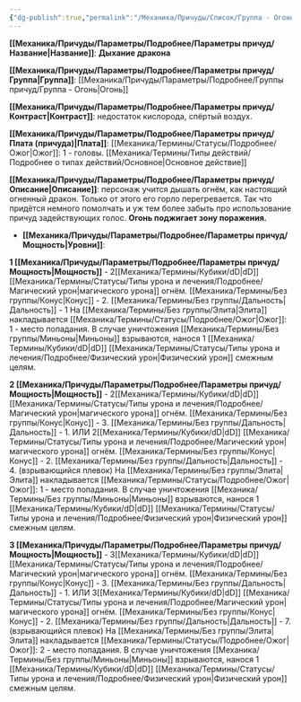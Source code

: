 ```yaml
---
{"dg-publish":true,"permalink":"/Механика/Причуды/Список/Группа - Огонь/Дыхание дракона/","noteIcon":"","created":"2025-10-20T19:39:21.843+03:00","updated":"2025-10-20T13:31:31.523+03:00"}
---
```




**[[Механика/Причуды/Параметры/Подробнее/Параметры причуд/Название\|Название]]**: **Дыхание дракона**

**[[Механика/Причуды/Параметры/Подробнее/Параметры причуд/Группа\|Группа]]**: [[Механика/Причуды/Параметры/Подробнее/Группы причуд/Группа - Огонь\|Огонь]] 

**[[Механика/Причуды/Параметры/Подробнее/Параметры причуд/Контраст\|Контраст]]**: недостаток кислорода, спёртый воздух.

**[[Механика/Причуды/Параметры/Подробнее/Параметры причуд/Плата (причуда)\|Плата]]**: [[Механика/Термины/Статусы/Подробнее/Ожог\|Ожог]]: 1 - головы. [[Механика/Термины/Типы действий/Подробнее о типах действий/Основное\|Основное действие]]

**[[Механика/Причуды/Параметры/Подробнее/Параметры причуд/Описание\|Описание]]**: персонаж учится дышать огнём, как настоящий огненный дракон. Только от этого его горло перегревается. Так что придётся немного помолчать и уж тем более забыть про использование причуд задействующих голос. **Огонь поджигает зону поражения.**


- **[[Механика/Причуды/Параметры/Подробнее/Параметры причуд/Мощность\|Уровни]]**:

**1 [[Механика/Причуды/Параметры/Подробнее/Параметры причуд/Мощность\|Мощность]]** - 2[[Механика/Термины/Кубики/dD\|dD]] [[Механика/Термины/Статусы/Типы урона и лечения/Подробнее/Магический урон\|магического урона]] огнём. [[Механика/Термины/Без группы/Конус\|Конус]] - 2. [[Механика/Термины/Без группы/Дальность\|Дальность]] - 1
На [[Механика/Термины/Без группы/Элита\|Элита]] накладывается [[Механика/Термины/Статусы/Подробнее/Ожог\|Ожог]]: 1 - место попадания. 
В случае уничтожения [[Механика/Термины/Без группы/Миньоны\|Миньоны]] взрываются, нанося 1 [[Механика/Термины/Кубики/dD\|dD]] [[Механика/Термины/Статусы/Типы урона и лечения/Подробнее/Физический урон\|Физический урон]] смежным целям. 

**2 [[Механика/Причуды/Параметры/Подробнее/Параметры причуд/Мощность\|Мощность]]** - 2[[Механика/Термины/Кубики/dD\|dD]] [[Механика/Термины/Статусы/Типы урона и лечения/Подробнее/Магический урон\|магического урона]] огнём. [[Механика/Термины/Без группы/Конус\|Конус]] - 3. [[Механика/Термины/Без группы/Дальность\|Дальность]] - 1. ИЛИ 2[[Механика/Термины/Кубики/dD\|dD]] [[Механика/Термины/Статусы/Типы урона и лечения/Подробнее/Магический урон\|магического урона]] огнём. [[Механика/Термины/Без группы/Конус\|Конус]] - 2. [[Механика/Термины/Без группы/Дальность\|Дальность]] - 4. (взрывающийся плевок)
На [[Механика/Термины/Без группы/Элита\|Элита]] накладывается [[Механика/Термины/Статусы/Подробнее/Ожог\|Ожог]]: 1 - место попадания. 
В случае уничтожения [[Механика/Термины/Без группы/Миньоны\|Миньоны]] взрываются, нанося 1 [[Механика/Термины/Кубики/dD\|dD]] [[Механика/Термины/Статусы/Типы урона и лечения/Подробнее/Физический урон\|Физический урон]] смежным целям. 

**3 [[Механика/Причуды/Параметры/Подробнее/Параметры причуд/Мощность\|Мощность]]** - 3[[Механика/Термины/Кубики/dD\|dD]] [[Механика/Термины/Статусы/Типы урона и лечения/Подробнее/Магический урон\|магического урона]] огнём. [[Механика/Термины/Без группы/Конус\|Конус]] - 3. [[Механика/Термины/Без группы/Дальность\|Дальность]] - 1. ИЛИ 3[[Механика/Термины/Кубики/dD\|dD]] [[Механика/Термины/Статусы/Типы урона и лечения/Подробнее/Магический урон\|магического урона]] огнём. [[Механика/Термины/Без группы/Конус\|Конус]] - 2. [[Механика/Термины/Без группы/Дальность\|Дальность]] - 7. (взрывающийся плевок)
На [[Механика/Термины/Без группы/Элита\|Элита]] накладывается [[Механика/Термины/Статусы/Подробнее/Ожог\|Ожог]]: 2 - место попадания. 
В случае уничтожения [[Механика/Термины/Без группы/Миньоны\|Миньоны]] взрываются, нанося 1 [[Механика/Термины/Кубики/dD\|dD]] [[Механика/Термины/Статусы/Типы урона и лечения/Подробнее/Физический урон\|Физический урон]] смежным целям. 